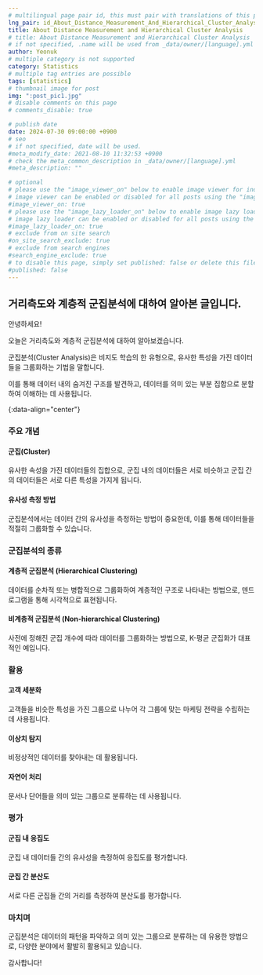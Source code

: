 ```yaml
---
# multilingual page pair id, this must pair with translations of this page. (This name must be unique)
lng_pair: id_About_Distance_Measurement_And_Hierarchical_Cluster_Analysis
title: About Distance Measurement and Hierarchical Cluster Analysis
# title: About Distance Measurement and Hierarchical Cluster Analysis
# if not specified, .name will be used from _data/owner/[language].yml
author: Yeonuk
# multiple category is not supported
category: Statistics
# multiple tag entries are possible
tags: [statistics]
# thumbnail image for post
img: ":post_pic1.jpg"
# disable comments on this page
# comments_disable: true

# publish date
date: 2024-07-30 09:00:00 +0900
# seo
# if not specified, date will be used.
#meta_modify_date: 2021-08-10 11:32:53 +0900
# check the meta_common_description in _data/owner/[language].yml
#meta_description: ""

# optional
# please use the "image_viewer_on" below to enable image viewer for individual pages or posts (_posts/ or [language]/_posts folders).
# image viewer can be enabled or disabled for all posts using the "image_viewer_posts: true" setting in _data/conf/main.yml.
#image_viewer_on: true
# please use the "image_lazy_loader_on" below to enable image lazy loader for individual pages or posts (_posts/ or [language]/_posts folders).
# image lazy loader can be enabled or disabled for all posts using the "image_lazy_loader_posts: true" setting in _data/conf/main.yml.
#image_lazy_loader_on: true
# exclude from on site search
#on_site_search_exclude: true
# exclude from search engines
#search_engine_exclude: true
# to disable this page, simply set published: false or delete this file
#published: false
---
```


<!-- outline-start -->

## 거리측도와 계층적 군집분석에 대하여 알아본 글입니다.

안녕하세요!

오늘은 거리측도와 계층적 군집분석에 대하여 알아보겠습니다.

군집분석(Cluster Analysis)은 비지도 학습의 한 유형으로, 유사한 특성을 가진 데이터들을 그룹화하는 기법을 말합니다.

이를 통해 데이터 내의 숨겨진 구조를 발견하고, 데이터를 의미 있는 부분 집합으로 분할하여 이해하는 데 사용됩니다.

{:data-align="center"}

<!-- outline-end -->

### 주요 개념

#### 군집(Cluster)

유사한 속성을 가진 데이터들의 집합으로, 군집 내의 데이터들은 서로 비슷하고 군집 간의 데이터들은 서로 다른 특성을 가지게 됩니다.

#### 유사성 측정 방법

군집분석에서는 데이터 간의 유사성을 측정하는 방법이 중요한데, 이를 통해 데이터들을 적절히 그룹화할 수 있습니다.

### 군집분석의 종류

#### 계층적 군집분석 (Hierarchical Clustering)

데이터를 순차적 또는 병합적으로 그룹화하여 계층적인 구조로 나타내는 방법으로, 덴드로그램을 통해 시각적으로 표현됩니다.

#### 비계층적 군집분석 (Non-hierarchical Clustering)

사전에 정해진 군집 개수에 따라 데이터를 그룹화하는 방법으로, K-평균 군집화가 대표적인 예입니다.

### 활용

#### 고객 세분화

고객들을 비슷한 특성을 가진 그룹으로 나누어 각 그룹에 맞는 마케팅 전략을 수립하는 데 사용됩니다.

#### 이상치 탐지

비정상적인 데이터를 찾아내는 데 활용됩니다.

#### 자연어 처리

문서나 단어들을 의미 있는 그룹으로 분류하는 데 사용됩니다.

### 평가

#### 군집 내 응집도

군집 내 데이터들 간의 유사성을 측정하여 응집도를 평가합니다.

#### 군집 간 분산도

서로 다른 군집들 간의 거리를 측정하여 분산도를 평가합니다.

### 마치며

군집분석은 데이터의 패턴을 파악하고 의미 있는 그룹으로 분류하는 데 유용한 방법으로, 다양한 분야에서 활발히 활용되고 있습니다.

감사합니다!
